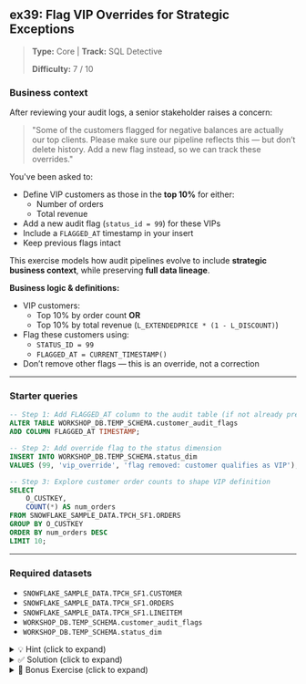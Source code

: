 ## ex39: Flag VIP Overrides for Strategic Exceptions

> **Type:** Core | **Track:** SQL Detective  
>
> **Difficulty:** 7 / 10

### Business context
After reviewing your audit logs, a senior stakeholder raises a concern:  
> "Some of the customers flagged for negative balances are actually our top clients. Please make sure our pipeline reflects this — but don’t delete history. Add a new flag instead, so we can track these overrides."

You've been asked to:
- Define VIP customers as those in the **top 10%** for either:
  - Number of orders
  - Total revenue
- Add a new audit flag (`status_id = 99`) for these VIPs
- Include a `FLAGGED_AT` timestamp in your insert
- Keep previous flags intact

This exercise models how audit pipelines evolve to include **strategic business context**, while preserving **full data lineage**.

**Business logic & definitions:**
* VIP customers:
  * Top 10% by order count **OR**
  * Top 10% by total revenue (`L_EXTENDEDPRICE * (1 - L_DISCOUNT)`)
* Flag these customers using:
  * `STATUS_ID = 99`
  * `FLAGGED_AT = CURRENT_TIMESTAMP()`
* Don’t remove other flags — this is an override, not a correction

---

### Starter queries

```sql
-- Step 1: Add FLAGGED_AT column to the audit table (if not already present)
ALTER TABLE WORKSHOP_DB.TEMP_SCHEMA.customer_audit_flags
ADD COLUMN FLAGGED_AT TIMESTAMP;
```

```sql
-- Step 2: Add override flag to the status dimension
INSERT INTO WORKSHOP_DB.TEMP_SCHEMA.status_dim
VALUES (99, 'vip_override', 'flag removed: customer qualifies as VIP');
```

```sql
-- Step 3: Explore customer order counts to shape VIP definition
SELECT
    O_CUSTKEY,
    COUNT(*) AS num_orders
FROM SNOWFLAKE_SAMPLE_DATA.TPCH_SF1.ORDERS
GROUP BY O_CUSTKEY
ORDER BY num_orders DESC
LIMIT 10;
```

---

### Required datasets

* `SNOWFLAKE_SAMPLE_DATA.TPCH_SF1.CUSTOMER`
* `SNOWFLAKE_SAMPLE_DATA.TPCH_SF1.ORDERS`
* `SNOWFLAKE_SAMPLE_DATA.TPCH_SF1.LINEITEM`
* `WORKSHOP_DB.TEMP_SCHEMA.customer_audit_flags`
* `WORKSHOP_DB.TEMP_SCHEMA.status_dim`

<details>
<summary>💡 Hint (click to expand)</summary>

#### How to think about it

- Use `NTILE(10)` to find the top 10% by orders or revenue
- Use `UNION` to combine both sets
- Write to a temporary staging table if your `INSERT` would follow a CTE
- Use `CURRENT_TIMESTAMP()` for traceability

This is an **additive** operation — don’t remove previous flags.

</details>

<details>
<summary>✅ Solution (click to expand)</summary>

#### Step 1: Add timestamp column (if missing)

```sql
ALTER TABLE WORKSHOP_DB.TEMP_SCHEMA.customer_audit_flags
ADD COLUMN FLAGGED_AT TIMESTAMP;
```

#### Step 2: Add status definition for override

```sql
INSERT INTO WORKSHOP_DB.TEMP_SCHEMA.status_dim
VALUES (99, 'vip_override', 'flag removed: customer qualifies as VIP');
```

#### Step 3: Create temporary staging table for VIPs

```sql
CREATE OR REPLACE TEMP TABLE vip_customers AS
WITH order_counts AS (
    SELECT
        O_CUSTKEY,
        COUNT(*) AS num_orders
    FROM SNOWFLAKE_SAMPLE_DATA.TPCH_SF1.ORDERS
    GROUP BY O_CUSTKEY
    QUALIFY NTILE(10) OVER (ORDER BY COUNT(*) DESC) = 1
),
order_values AS (
    SELECT
        o.O_CUSTKEY,
        SUM(l.L_EXTENDEDPRICE * (1 - l.L_DISCOUNT)) AS total_revenue
    FROM SNOWFLAKE_SAMPLE_DATA.TPCH_SF1.ORDERS o
    JOIN SNOWFLAKE_SAMPLE_DATA.TPCH_SF1.LINEITEM l
      ON o.O_ORDERKEY = l.L_ORDERKEY
    GROUP BY o.O_CUSTKEY
    QUALIFY NTILE(10) OVER (ORDER BY SUM(L_EXTENDEDPRICE * (1 - L_DISCOUNT)) DESC) = 1
)
SELECT O_CUSTKEY AS C_CUSTKEY
FROM order_counts
UNION
SELECT O_CUSTKEY FROM order_values;
```

#### Step 4: Insert VIP override flags

```sql
INSERT INTO WORKSHOP_DB.TEMP_SCHEMA.customer_audit_flags (C_CUSTKEY, STATUS_ID, FLAGGED_AT)
SELECT
    C_CUSTKEY,
    99 AS STATUS_ID,
    CURRENT_TIMESTAMP()
FROM vip_customers;
```

#### Why this works

This approach avoids removing previous audit entries, while clearly documenting which customers have been strategically excluded.  
Using a timestamp allows full traceability across pipeline runs.

#### Business answer

All VIP customers now have a clearly labeled override flag (`status_id = 99`) in the audit log, without deleting historical flags.

#### Take-aways

* Audit flags should be additive, not destructive
* Use `TEMP TABLES` to enable INSERTs after CTEs
* Always track changes with a timestamp
* Strategic exceptions must be modeled clearly and documented centrally

</details>

<details>
<summary>🎁 Bonus Exercise (click to expand)</summary>

Create a joined audit log view showing:
- `CUSTKEY`
- `C_NAME`
- `STATUS_FLAG`
- `FLAGGED_AT`
- A derived column `IS_VIP_OVERRIDE` using `CASE WHEN STATUS_ID = 99 THEN TRUE ELSE FALSE`

This forms the basis for a governance dashboard or reviewer interface.

</details>
